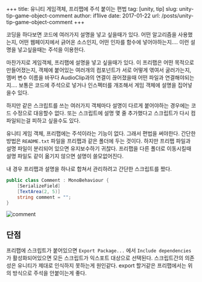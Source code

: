 +++
title: 유니티 게임객체, 프리팹에 주석 붙이는 편법
tag: [unity, tip]
slug: unity-tip-game-object-comment
author: if1live
date: 2017-01-22
url: /posts/unity-tip-game-object-comment
+++

코딩을 하다보면 코드에 여러가지 설명을 넣고 싶을때가 있다.
어떤 알고리즘을 사용했는지, 어떤 웹페이지에서 긁어온 소스인지, 어떤 인자를 함수에 넣어야하는지....
이런 설명을 넣고싶을때는 주석을 이용한다.

마찬가지로 게임객체, 프리팹에 설명을 넣고 싶을때가 있다.
이 프리팹은 어떤 목적으로 만들어졌는지, 객체에 붙어있는 여러개의 컴포넌트가 서로 어떻게 엮여서 굴러가는지,
멤버 변수 이름을 바꾸다 AudioClip과의 연결이 끊어졌을때 어떤 파일과 연결해야되는지....
보통은 코드에 주석으로 넣거나 인스펙터를 개조해서 게임 객체에 설명을 집어넣을수 있다.

하지만 같은 스크립트를 쓰는 여러가지 객체마다 설명이 다르게 붙어야하는 경우에는 코드 수정으로 대응할수 없다.
또는 스크립트에 설명 몇 줄 추가했다고 스크립트가 다시 컴파일되는걸 피하고 싶을수도 있다.

유니티 게임 객체, 프리팹에는 주석이라는 기능이 없다.
그래서 편법을 써야한다. 간단한 방법은 `README.txt` 파일을 프리팹과 같은 폴더에 두는 것이다.
하지만 프리팹 파일과 설명 파일이 분리되어 있으면 유지보수하기 귀찮다.
프리팹을 다른 폴더로 이동시킬때 설명 파일도 같이 옮기지 않으면 설명이 쓸모없어진다.

내 경우 프리팹과 설명을 하나로 합쳐서 관리하려고 간단한 스크립트를 짰다.

```csharp
public class Comment : MonoBehaviour {
    [SerializeField]
    [TextArea(2, 5)]
    string comment = "";
}
```

![comment]({attach}unity-tip-game-object-comment/unity-comment.png)

## 단점

프리팹에 스크립트가 붙어있으면 `Export Package...` 에서 `Include dependencies` 가 활성화되어있으면 모든 스크립트가 익스포트 대상으로 선택된다.
스크립트간의 의존성은 유니티가 제대로 인식하지 못하는게 원인같다.
export 할거같은 프리팹에서는 위의 방식으로 주석을 안붙이는게 좋다.

